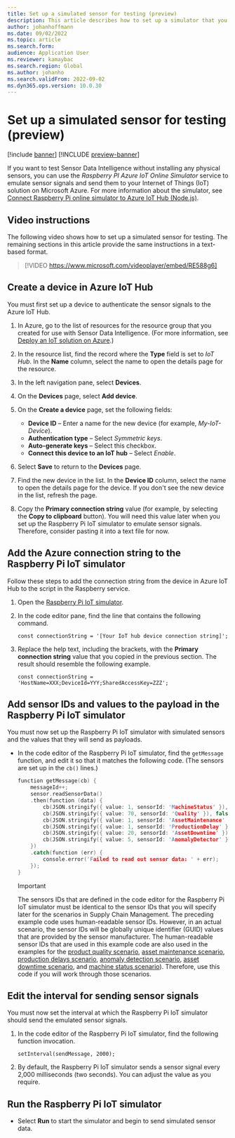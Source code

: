 ```yaml
---
title: Set up a simulated sensor for testing (preview)
description: This article describes how to set up a simulator that you can use to test Sensor Data Intelligence without installing any physical sensors.
author: johanhoffmann
ms.date: 09/02/2022
ms.topic: article
ms.search.form:
audience: Application User
ms.reviewer: kamaybac
ms.search.region: Global
ms.author: johanho
ms.search.validFrom: 2022-09-02
ms.dyn365.ops.version: 10.0.30
---
```


# Set up a simulated sensor for testing (preview)

[!include [banner](../includes/banner.md)]
[!INCLUDE [preview-banner](../includes/preview-banner.md)]
<!-- KFM: Preview until further notice -->

If you want to test Sensor Data Intelligence without installing any physical sensors, you can use the *Raspberry PI Azure IoT Online Simulator* service to emulate sensor signals and send them to your Internet of Things (IoT) solution on Microsoft Azure. For more information about the simulator, see [Connect Raspberry Pi online simulator to Azure IoT Hub (Node.js)](/azure/iot-hub/iot-hub-raspberry-pi-web-simulator-get-started).

## Video instructions

The following video shows how to set up a simulated sensor for testing. The remaining sections in this article provide the same instructions in a text-based format.

> [!VIDEO https://www.microsoft.com/videoplayer/embed/RE588g6]

## Create a device in Azure IoT Hub

You must first set up a device to authenticate the sensor signals to the Azure IoT Hub.

1. In Azure, go to the list of resources for the resource group that you created for use with Sensor Data Intelligence. (For more information, see [Deploy an IoT solution on Azure](sdi-deploy-iot-solution-on-azure.md).)
1. In the resource list, find the record where the **Type** field is set to *IoT Hub*. In the **Name** column, select the name to open the details page for the resource.
1. In the left navigation pane, select **Devices**.
1. On the **Devices** page, select **Add device**.
1. On the **Create a device** page, set the following fields:

    - **Device ID** – Enter a name for the new device (for example, *My-IoT-Device*).
    - **Authentication type** – Select *Symmetric keys*.
    - **Auto-generate keys** – Select this checkbox.
    - **Connect this device to an IoT hub** – Select *Enable*.

1. Select **Save** to return to the **Devices** page.
1. Find the new device in the list. In the **Device ID** column, select the name to open the details page for the device. If you don't see the new device in the list, refresh the page.
1. Copy the **Primary connection string** value (for example, by selecting the **Copy to clipboard** button). You will need this value later when you set up the Raspberry Pi IoT simulator to emulate sensor signals. Therefore, consider pasting it into a text file for now.

## Add the Azure connection string to the Raspberry Pi IoT simulator

Follow these steps to add the connection string from the device in Azure IoT Hub to the script in the Raspberry service.

1. Open the [Raspberry Pi IoT simulator](https://azure-samples.github.io/raspberry-pi-web-simulator/).
1. In the code editor pane, find the line that contains the following command.

    `const connectionString = '[Your IoT hub device connection string]';`

1. Replace the help text, including the brackets, with the **Primary connection string** value that you copied in the previous section. The result should resemble the following example.

    `const connectionString = 'HostName=XXX;DeviceId=YYY;SharedAccessKey=ZZZ';`

## Add sensor IDs and values to the payload in the Raspberry Pi IoT simulator

You must now set up the Raspberry Pi IoT simulator with simulated sensors and the values that they will send as payloads.

- In the code editor of the Raspberry Pi IoT simulator, find the `getMessage` function, and edit it so that it matches the following code. (The sensors are set up in the `cb()` lines.)

    ```cpp
    function getMessage(cb) {
        messageId++;
        sensor.readSensorData()
        .then(function (data) {
            cb(JSON.stringify({ value: 1, sensorId: 'MachineStatus' }), false);
            cb(JSON.stringify({ value: 70, sensorId: 'Quality' }), false);
            cb(JSON.stringify({ value: 1, sensorId: 'AssetMaintenance' }), false);
            cb(JSON.stringify({ value: 1, sensorId: 'ProductionDelay' }), false);
            cb(JSON.stringify({ value: 20, sensorId: 'AssetDowntime' }), false);
            cb(JSON.stringify({ value: 5, sensorId: 'AnomalyDetector' }), false);
        })
        .catch(function (err) {
            console.error('Failed to read out sensor data: ' + err);
        });
    }
    ```

    > [!IMPORTANT]
    > The sensors IDs that are defined in the code editor for the Raspberry Pi IoT simulator must be identical to the sensor IDs that you will specify later for the scenarios in Supply Chain Management. The preceding example code uses human-readable sensor IDs. However, in an actual scenario, the sensor IDs will be globally unique identifier (GUID) values that are provided by the sensor manufacturer. The human-readable sensor IDs that are used in this example code are also used in the examples for the [product quality scenario](sdi-scenario-product-quality.md), [asset maintenance scenario](sdi-scenario-asset-maintenance.md), [production delays scenario](sdi-scenario-production-delays.md), [anomaly detection scenario](sdi-scenario-anomaly.md), [asset downtime scenario](sdi-scenario-asset-downtime.md), and [machine status scenario](sdi-scenario-equipment-downtime.md)). Therefore, use this code if you will work through those scenarios.

## Edit the interval for sending sensor signals

You must now set the interval at which the Raspberry Pi IoT simulator should send the emulated sensor signals.

1. In the code editor of the Raspberry Pi IoT simulator, find the following function invocation.

    `setInterval(sendMessage, 2000);`

2. By default, the Raspberry Pi IoT simulator sends a sensor signal every 2,000 milliseconds (two seconds). You can adjust the value as you require.

## Run the Raspberry Pi IoT simulator

- Select **Run** to start the simulator and begin to send simulated sensor data.

